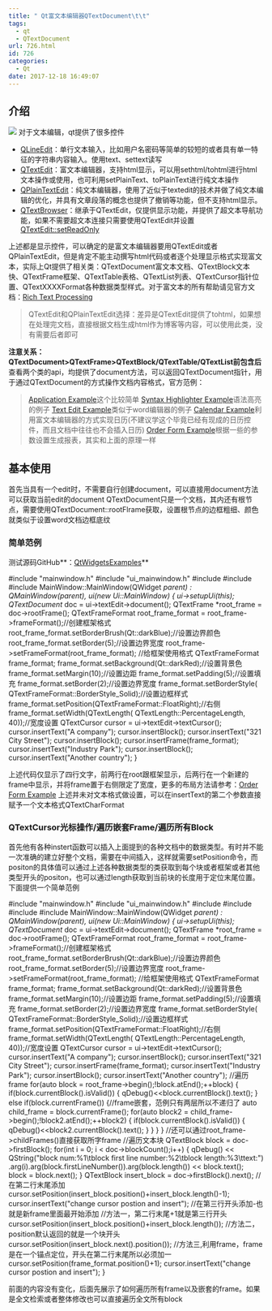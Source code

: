 ```yaml
---
title: " Qt富文本编辑器QTextDocument\t\t"
tags:
  - qt
  - QTextDocument
url: 726.html
id: 726
categories:
  - Qt
date: 2017-12-18 16:49:07
---
```


介绍
--

![](http://wx2.sinaimg.cn/mw690/a8dbb8d6ly1fmn5s67tcgj20b609fq2u.jpg) 对于文本编辑，qt提供了很多控件

*   [QLineEdit](http://doc.qt.io/qt-5/qlineedit.html)：单行文本输入，比如用户名密码等简单的较短的或者具有单一特征的字符串内容输入。使用text、settext读写
*   [QTextEdit](http://doc.qt.io/qt-5/qtextedit.html)：富文本编辑器，支持html显示，可以用sethtml/tohtml进行html文本操作或使用，也可利用setPlainText、toPlainText进行纯文本操作
*   [QPlainTextEdit](http://doc.qt.io/qt-5/qplaintextedit.html)：纯文本编辑器，使用了近似于textedit的技术并做了纯文本编辑的优化，并具有文章段落的概念也提供了撤销等功能，但不支持html显示。
*   [QTextBrowser](http://doc.qt.io/qt-5/qtextbrowser.html)：继承于QTextEdit，仅提供显示功能，并提供了超文本导航功能，如果不需要超文本连接只需要使用QTextEdit并设置[QTextEdit::setReadOnly](http://doc.qt.io/qt-5/qtextedit.html#readOnly-prop)

上述都是显示控件，可以确定的是富文本编辑器要用QTextEdit或者QPlainTextEdit，但是肯定不能主动撰写html代码或者逐个处理显示格式实现富文本，实际上Qt提供了相关类：QTextDocument富文本文档、QTextBlock文本快、QTextFrame框架、QTextTable表格、QTextList列表、QTextCursor指针位置、QTextXXXXFormat各种数据类型样式。对于富文本的所有帮助请见官方文档：[Rich Text Processing](http://doc.qt.io/qt-5/richtext.html)

> QTextEdit和QPlainTextEdit选择：差异是QTextEdit提供了tohtml，如果想在处理完文档，直接根据文档生成html作为博客等内容，可以使用此类，没有需要后者即可

**注意关系：QTextDocument>QTextFrame>QTextBlock/QTextTable/QTextList前包含后** 查看两个类的api，均提供了document方法，可以返回QTextDocument指针，用于通过QTextDocument的方式操作文档内容格式，官方范例：

> [Application Example](http://doc.qt.io/qt-5/qtwidgets-mainwindows-application-example.html)这个比较简单 [Syntax Highlighter Example](http://doc.qt.io/qt-5/qtwidgets-richtext-syntaxhighlighter-example.html)语法高亮的例子 [Text Edit Example](http://doc.qt.io/qt-5/qtwidgets-richtext-textedit-example.html)类似于word编辑器的例子 [Calendar Example](http://doc.qt.io/qt-5/qtwidgets-richtext-calendar-example.html)利用富文本编辑器的方式实现日历(不建议学这个毕竟已经有现成的日历控件，而且文档中往往也不会插入日历) [Order Form Example](http://doc.qt.io/qt-5/qtwidgets-richtext-orderform-example.html)根据一些的参数设置生成报表，其实和上面的原理一样

基本使用
----

首先当具有一个edit时，不需要自行创建document，可以直接用document方法可以获取当前edit的document QTextDocument只是一个文档，其内还有根节点，需要使用QTextDocument::rootFlrame获取，设置根节点的边框粗细、颜色就类似于设置word文档边框底纹

### 简单范例

测试源码GitHub**：[QtWidgetsExamples](https://github.com/TechieL/QtWidgetsExamples)**

#include "mainwindow.h"
#include "ui_mainwindow.h"
#include <QTextDocument>
#include <QTextFrame>
#include <QTextBlock>
MainWindow::MainWindow(QWidget *parent) :
    QMainWindow(parent),
    ui(new Ui::MainWindow) {
    ui->setupUi(this);
    QTextDocument* doc = ui->textEdit->document();
    QTextFrame *root_frame = doc->rootFrame();
    QTextFrameFormat root\_frame\_format = root_frame->frameFormat();//创建框架格式
    root\_frame\_format.setBorderBrush(Qt::darkBlue);//设置边界颜色
    root\_frame\_format.setBorder(5);//设置边界宽度
    root\_frame->setFrameFormat(root\_frame_format); //给框架使用格式
    QTextFrameFormat frame_format;
    frame_format.setBackground(Qt::darkRed);//设置背景色
    frame_format.setMargin(10);//设置边距
    frame_format.setPadding(5);//设置填充
    frame_format.setBorder(2);//设置边界宽度
    frame_format.setBorderStyle(
                QTextFrameFormat::BorderStyle_Solid);//设置边框样式
    frame_format.setPosition(QTextFrameFormat::FloatRight);//右侧
    frame_format.setWidth(QTextLength(
                QTextLength::PercentageLength, 40));//宽度设置
    QTextCursor cursor = ui->textEdit->textCursor();
    cursor.insertText("A company");
    cursor.insertBlock();
    cursor.insertText("321 City Street");
    cursor.insertBlock();
    cursor.insertFrame(frame_format);
    cursor.insertText("Industry Park");
    cursor.insertBlock();
    cursor.insertText("Another country");
}

上述代码仅显示了四行文字，前两行在root跟框架显示，后两行在一个新建的frame中显示，并将frame置于右侧限定了宽度，更多的布局方法请参考：[Order Form Example](http://doc.qt.io/qt-5/qtwidgets-richtext-orderform-example.html) 上述并未对文本格式做设置，可以在insertText的第二个参数直接赋予一个文本格式QTextCharFormat

### QTextCursor光标操作/遍历嵌套Frame/遍历所有Block

首先他有各种instert函数可以插入上面提到的各种文档中的数据类型。有时并不能一次准确的建立好整个文档，需要在中间插入，这样就需要setPosition命令，而positon的具体值可以通过上述各种数据类型的类获取到每个块或者框架或者其他类型开头的positon，也可以通过length获取到当前块的长度用于定位末尾位置。下面提供一个简单范例

#include "mainwindow.h"
#include "ui_mainwindow.h"
#include <QTextDocument>
#include <QTextFrame>
#include <QTextBlock>
#include <QDebug>
MainWindow::MainWindow(QWidget *parent) :
    QMainWindow(parent),
    ui(new Ui::MainWindow) {
    ui->setupUi(this);
    QTextDocument* doc = ui->textEdit->document();
    QTextFrame *root_frame = doc->rootFrame();
    QTextFrameFormat root\_frame\_format = root_frame->frameFormat();//创建框架格式
    root\_frame\_format.setBorderBrush(Qt::darkBlue);//设置边界颜色
    root\_frame\_format.setBorder(5);//设置边界宽度
    root\_frame->setFrameFormat(root\_frame_format); //给框架使用格式
    QTextFrameFormat frame_format;
    frame_format.setBackground(Qt::darkRed);//设置背景色
    frame_format.setMargin(10);//设置边距
    frame_format.setPadding(5);//设置填充
    frame_format.setBorder(2);//设置边界宽度
    frame_format.setBorderStyle(
                QTextFrameFormat::BorderStyle_Solid);//设置边框样式
    frame_format.setPosition(QTextFrameFormat::FloatRight);//右侧
    frame_format.setWidth(QTextLength(
                QTextLength::PercentageLength, 40));//宽度设置
    QTextCursor cursor = ui->textEdit->textCursor();
    cursor.insertText("A company");
    cursor.insertBlock();
    cursor.insertText("321 City Street");
    cursor.insertFrame(frame_format);
    cursor.insertText("Industry Park");
    cursor.insertBlock();
    cursor.insertText("Another country");
    //遍历frame
    for(auto block = root_frame->begin();!block.atEnd();++block) {
        if(block.currentBlock().isValid()) {
            qDebug()<<block.currentBlock().text();
        }
        else if(block.currentFrame()) {//frame嵌套，范例只有两层所以不递归了
            auto child_frame = block.currentFrame();
            for(auto block2 = child_frame->begin();!block2.atEnd();++block2) {
                if(block.currentBlock().isValid()) {
                    qDebug()<<block2.currentBlock().text();
                }
            }
        }
    }
    //还可以通过root_frame->childFrames()直接获取所字frame
    //遍历文本块
    QTextBlock block = doc->firstBlock();
    for(int i = 0; i < doc->blockCount();i++) {
        qDebug() << QString("block num:%1\\tblock first line number:%2\\tblock length:%3\\ttext:")
                    .arg(i).arg(block.firstLineNumber()).arg(block.length())
                 << block.text();
        block = block.next();
    }
    QTextBlock insert_block = doc->firstBlock().next();
    //在第二行末尾添加
    cursor.setPosition(insert\_block.position()+insert\_block.length()-1);
    cursor.insertText("change cursor postion and insert");
    //在第三行开头添加-也就是新frame里面最开始添加
    //方法一，第二行末尾+1就是第三行开头
    cursor.setPosition(insert\_block.position()+insert\_block.length());
    //方法二，position默认返回的就是一个块开头
    cursor.setPosition(insert_block.next().position());
    //方法三,利用frame，frame是在一个锚点定位，开头在第二行末尾所以必须加一
    cursor.setPosition(frame_format.position()+1);
    cursor.insertText("change cursor postion and insert");
}

前面的内容没有变化，后面先展示了如何遍历所有frame以及嵌套的frame。如果是全文检索或者整体修改也可以直接遍历全文所有block